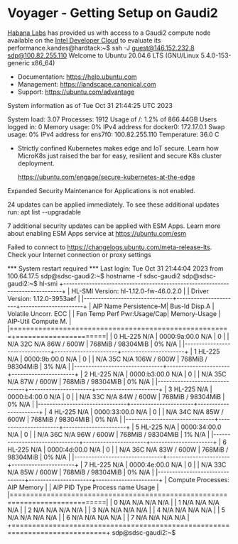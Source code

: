# Voyager - Getting Setup on Gaudi2

[Habana Labs](https://habana.ai) has provided us with access to a Gaudi2 compute node available on the [Intel Developer Cloud](https://cloud.intel.com) to evaluate its performance.kandes@hardtack:~$ ssh -J guest@146.152.232.8 sdp@100.82.255.110
Welcome to Ubuntu 20.04.6 LTS (GNU/Linux 5.4.0-153-generic x86_64)

 * Documentation:  https://help.ubuntu.com
 * Management:     https://landscape.canonical.com
 * Support:        https://ubuntu.com/advantage

  System information as of Tue Oct 31 21:44:25 UTC 2023

  System load:  3.07               Processes:                1912
  Usage of /:   1.2% of 866.44GB   Users logged in:          0
  Memory usage: 0%                 IPv4 address for docker0: 172.17.0.1
  Swap usage:   0%                 IPv4 address for ens7f0:  100.82.255.110
  Temperature:  36.0 C

 * Strictly confined Kubernetes makes edge and IoT secure. Learn how MicroK8s
   just raised the bar for easy, resilient and secure K8s cluster deployment.

   https://ubuntu.com/engage/secure-kubernetes-at-the-edge

Expanded Security Maintenance for Applications is not enabled.

24 updates can be applied immediately.
To see these additional updates run: apt list --upgradable

7 additional security updates can be applied with ESM Apps.
Learn more about enabling ESM Apps service at https://ubuntu.com/esm

Failed to connect to https://changelogs.ubuntu.com/meta-release-lts. Check your Internet connection or proxy settings


*** System restart required ***
Last login: Tue Oct 31 21:44:04 2023 from 100.64.17.5
sdp@sdsc-gaudi2:~$ hostname -f
sdsc-gaudi2
sdp@sdsc-gaudi2:~$ hl-smi
+-----------------------------------------------------------------------------+
| HL-SMI Version:                              hl-1.12.0-fw-46.0.2.0          |
| Driver Version:                                     1.12.0-3953aef          |
|-------------------------------+----------------------+----------------------+
| AIP  Name        Persistence-M| Bus-Id        Disp.A | Volatile Uncorr. ECC |
| Fan  Temp  Perf  Pwr:Usage/Cap|         Memory-Usage | AIP-Util  Compute M. |
|===============================+======================+======================|
|   0  HL-225              N/A  | 0000:9a:00.0     N/A |                   0  |
| N/A   32C   N/A    86W / 600W |    768MiB / 98304MiB |     0%           N/A |
|-------------------------------+----------------------+----------------------+
|   1  HL-225              N/A  | 0000:9b:00.0     N/A |                   0  |
| N/A   35C   N/A   106W / 600W |    768MiB / 98304MiB |     3%           N/A |
|-------------------------------+----------------------+----------------------+
|   2  HL-225              N/A  | 0000:b3:00.0     N/A |                   0  |
| N/A   35C   N/A    87W / 600W |    768MiB / 98304MiB |     0%           N/A |
|-------------------------------+----------------------+----------------------+
|   3  HL-225              N/A  | 0000:b4:00.0     N/A |                   0  |
| N/A   33C   N/A    84W / 600W |    768MiB / 98304MiB |     0%           N/A |
|-------------------------------+----------------------+----------------------+
|   4  HL-225              N/A  | 0000:33:00.0     N/A |                   0  |
| N/A   34C   N/A    85W / 600W |    768MiB / 98304MiB |     0%           N/A |
|-------------------------------+----------------------+----------------------+
|   5  HL-225              N/A  | 0000:34:00.0     N/A |                   0  |
| N/A   36C   N/A    96W / 600W |    768MiB / 98304MiB |     1%           N/A |
|-------------------------------+----------------------+----------------------+
|   6  HL-225              N/A  | 0000:4d:00.0     N/A |                   0  |
| N/A   36C   N/A    83W / 600W |    768MiB / 98304MiB |     0%           N/A |
|-------------------------------+----------------------+----------------------+
|   7  HL-225              N/A  | 0000:4e:00.0     N/A |                   0  |
| N/A   33C   N/A    85W / 600W |    768MiB / 98304MiB |     0%           N/A |
|-------------------------------+----------------------+----------------------+
| Compute Processes:                                               AIP Memory |
|  AIP       PID   Type   Process name                             Usage      |
|=============================================================================|
|   0        N/A   N/A    N/A                                      N/A        |
|   1        N/A   N/A    N/A                                      N/A        |
|   2        N/A   N/A    N/A                                      N/A        |
|   3        N/A   N/A    N/A                                      N/A        |
|   4        N/A   N/A    N/A                                      N/A        |
|   5        N/A   N/A    N/A                                      N/A        |
|   6        N/A   N/A    N/A                                      N/A        |
|   7        N/A   N/A    N/A                                      N/A        |
+=============================================================================+
sdp@sdsc-gaudi2:~$
```
